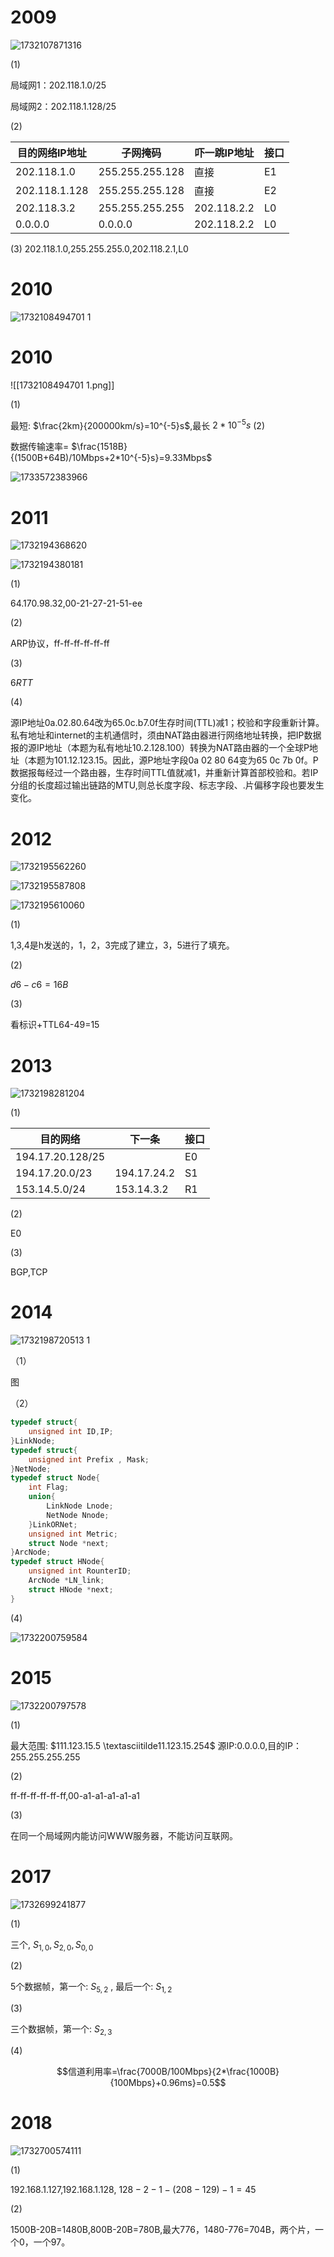 # 2009
![1732107871316](https://github.com/user-attachments/assets/4fe03303-4fab-4181-bd64-157c2c3b5f6f)

(1)

局域网1：202.118.1.0/25
 
局域网2：202.118.1.128/25
 
(2)

| 目的网络IP地址      | 子网掩码            | 吓一跳IP地址     | 接口  |
| ------------- | --------------- | ----------- | --- |
| 202.118.1.0   | 255.255.255.128 | 直接          | E1  |
| 202.118.1.128 | 255.255.255.128 | 直接          | E2  |
| 202.118.3.2   | 255.255.255.255 | 202.118.2.2 | L0  |
| 0.0.0.0       | 0.0.0.0         | 202.118.2.2 | L0  |

(3)
	202.118.1.0,255.255.255.0,202.118.2.1,L0
# 2010
![1732108494701 1](https://github.com/user-attachments/assets/e34f8567-9dfe-4e36-ba53-5534b6c7b505)

# 2010
![[1732108494701 1.png]]

(1)

最短: $\frac{2km}{200000km/s}=10^{-5}s$,最长 $2*10^{-5}s$
(2)

数据传输速率= $\frac{1518B}{(1500B+64B)/10Mbps+2*10^{-5}s}=9.33Mbps$

![1733572383966](https://github.com/user-attachments/assets/977db09d-38a2-4fd9-b870-81b7ee71c84d)

# 2011
![1732194368620](https://github.com/user-attachments/assets/57bd90bc-29cb-44fb-b4f4-c624ee9982d7)

![1732194380181](https://github.com/user-attachments/assets/4903fafb-39c4-4bcd-9e2a-c65e3847a6f3)

(1)

64.170.98.32,00-21-27-21-51-ee

(2)

ARP协议，ff-ff-ff-ff-ff-ff

(3)

$6RTT$

(4)

源IP地址0a.02.80.64改为65.0c.b7.0f生存时间(TTL)减1；校验和字段重新计算。私有地址和internet的主机通信时，须由NAT路由器进行网络地址转换，把IP数据报的源IP地址（本题为私有地址10.2.128.100）转换为NAT路由器的一个全球P地址（本题为101.12.123.15。因此，源P地址字段0a 02 80 64变为65 0c 7b 0f。P数据报每经过一个路由器，生存时间TTL值就减1，并重新计算首部校验和。若IP分组的长度超过输出链路的MTU,则总长度字段、标志字段、.片偏移字段也要发生变化。

# 2012

![1732195562260](https://github.com/user-attachments/assets/b914b86b-b716-4e91-9365-b0e9810b0d94)

![1732195587808](https://github.com/user-attachments/assets/4bc16509-c4fd-4654-9057-0c358193e7a6)

![1732195610060](https://github.com/user-attachments/assets/ee637bd0-b6a8-43c8-b710-fc6d7fa8447d)

(1)
	
 
1,3,4是h发送的，1，2，3完成了建立，3，5进行了填充。

(2)

$d6-c6=16B$

(3)

看标识+TTL64-49=15
# 2013

![1732198281204](https://github.com/user-attachments/assets/f375a7d7-a158-41a6-8d96-adb320491512)

(1)

| 目的网络             | 下一条         | 接口  |
| ---------------- | ----------- | --- |
| 194.17.20.128/25 |             | E0  |
| 194.17.20.0/23   | 194.17.24.2 | S1  |
| 153.14.5.0/24    | 153.14.3.2  | R1  |

(2)
	

E0

(3)

BGP,TCP
# 2014

![1732198720513 1](https://github.com/user-attachments/assets/d8bb589e-4005-4c0a-8582-9e1da1b51331)

（1）

图

（2）

```C
typedef struct{
	unsigned int ID,IP;
}LinkNode;
typedef struct{
	unsigned int Prefix , Mask;
}NetNode;
typedef struct Node{
	int Flag;
	union{
		LinkNode Lnode;
		NetNode Nnode;
	}LinkORNet;
	unsigned int Metric;
	struct Node *next;
}ArcNode;
typedef struct HNode{
	unsigned int RounterID;
	ArcNode *LN_link;
	struct HNode *next;
}
```

(4)

![1732200759584](https://github.com/user-attachments/assets/4f357d72-31d3-45e9-8b3c-109d142198a5)

# 2015

![1732200797578](https://github.com/user-attachments/assets/cd99afc5-fa09-4bba-ac5c-f922ee2b364d)

(1)

 
最大范围: $111.123.15.5 \textasciitilde11.123.15.254$ 源IP:0.0.0.0,目的IP：255.255.255.255

(2)

ff-ff-ff-ff-ff-ff,00-a1-a1-a1-a1-a1

(3)

在同一个局域网内能访问WWW服务器，不能访问互联网。

# 2017


![1732699241877](https://github.com/user-attachments/assets/f9e6e3a4-389e-4f52-a15c-5f7c038b3f17)

(1)

三个, $S_{1,0},S_{2,0},S_{0,0}$

(2)
	
5个数据帧，第一个: $S_{5,2}$ , 最后一个: $S_{1,2}$

(3)

三个数据帧，第一个: $S_{2,3}$

(4)

$$信道利用率=\frac{7000B/100Mbps}{2*\frac{1000B}{100Mbps}+0.96ms}=0.5$$

# 2018
![1732700574111](https://github.com/user-attachments/assets/cdb23a94-9085-4ba5-812b-976314b8be4d)

(1)

192.168.1.127,192.168.1.128, $128-2-1-(208-129)-1=45$

(2)

1500B-20B=1480B,800B-20B=780B,最大776，1480-776=704B，两个片，一个0，一个97。
